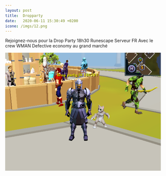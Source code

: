 ```yaml
---
layout: post
title:  Dropparty
date:   2020-06-11 15:30:49 +0200
icone: /imgs/12.png
---
```

Rejoignez-nous pour la
Drop Party 18h30
Runescape Serveur FR
Avec le crew WMAN
Defective economy au grand marché

![](/imgs/dropparty.png)
